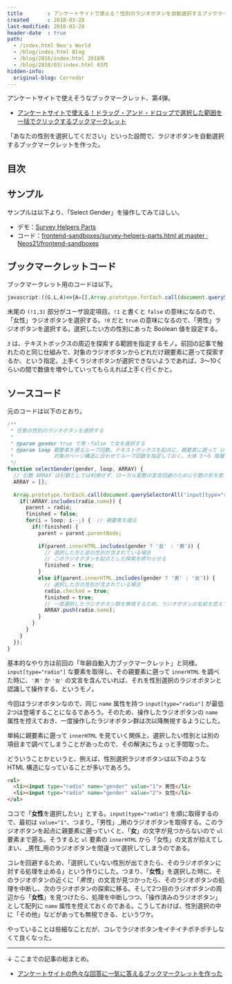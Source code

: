 ```yaml
---
title        : アンケートサイトで使える！性別のラジオボタンを自動選択するブックマークレット
created      : 2018-03-28
last-modified: 2018-03-28
header-date  : true
path:
  - /index.html Neo's World
  - /blog/index.html Blog
  - /blog/2018/index.html 2018年
  - /blog/2018/03/index.html 03月
hidden-info:
  original-blog: Corredor
---
```


アンケートサイトで使えそうなブックマークレット、第4弾。

- [アンケートサイトで使える！ドラッグ・アンド・ドロップで選択した範囲を一括でクリックするブックマークレット](/blog/2018/03/27-03.html)

「あなたの性別を選択してください」といった設問で、ラジオボタンを自動選択するブックマークレットを作った。

## 目次

## サンプル

サンプルは以下より、「Select Gender」を操作してみてほしい。

- デモ：[Survey Helpers Parts](https://neos21.github.io/frontend-sandboxes/survey-helpers/survey-helpers-parts.html)
- コード：[frontend-sandboxes/survey-helpers-parts.html at master · Neos21/frontend-sandboxes](https://github.com/neos21/frontend-sandboxes/blob/master/survey-helpers/survey-helpers-parts.html)

## ブックマークレットコード

ブックマークレット用のコードは以下。

```javascript
javascript:((G,L,A)=>{A=[],Array.prototype.forEach.call(document.querySelectorAll('input[type="radio"]'),(e,n,r,o)=>{if(!A.includes(e.name))for(n=e,r=!1,o=L;o--;)r||((n=n.parentNode).innerHTML.includes(G?'女':'男')?r=!0:n.innerHTML.includes(G?'男':'女')&&(e.checked=!0,r=!0,A.push(e.name)))})})(!1,3);
```

末尾の `(!1,3)` 部分がユーザ設定項目。`!1` と書くと `false` の意味になるので、「女性」ラジオボタンを選択する。`!0` だと `true` の意味になるので、「男性」ラジオボタンを選択する。選択したい方の性別にあった Boolean 値を設定する。

_`3`_ は、テキストボックスの周辺を探索する範囲を指定するモノ。前回の記事で触れたのと同じ仕組みで、対象のラジオボタンからどれだけ親要素に遡って探索するか、という指定。上手くラジオボタンが選択できないようであれば、3〜10くらいの間で数値を増やしていってもらえれば上手く行くかと。

## ソースコード

元のコードは以下のとおり。

```javascript
/**
 * 任意の性別のラジオボタンを選択する
 * 
 * @param gender true で男・false で女を選択する
 * @param loop 親要素を遡るループ回数。テキストボックスを起点に、親要素に遡って innerHTML に「歳 or 才」の字がないか探すので、
 *             対象のページ構造に合わせてループ回数を指定しておく。大体 3〜5 階層くらいで良いかと
 */
function selectGender(gender, loop, ARRAY) {
  // 引数 ARRAY は引数としては利用せず、ローカル変数の宣言回避のために引数の形を取っている
  ARRAY = [];
  
  Array.prototype.forEach.call(document.querySelectorAll('input[type="radio"]'), (radio, parent, finished, i) => {
    if(!ARRAY.includes(radio.name)) {
      parent = radio;
      finished = false;
      for(i = loop; i--;) {  // 親要素を遡る
        if(!finished) {
          parent = parent.parentNode;
          
          if(parent.innerHTML.includes(gender ? '女' : '男')) {
            // 選択した方と逆の性別が含まれている場合
            // このラジオボタンを起点とした探索を終わらせる
            finished = true;
          }
          else if(parent.innerHTML.includes(gender ? '男' : '女')) {
            // 選択した方の性別が含まれている場合
            radio.checked = true;
            finished = true;
            // 一度選択したラジオボタン群を無視するため、ラジオボタンの名前を控えておく
            ARRAY.push(radio.name);
          }
        }
      }
    }
  });
}
```

基本的なやり方は前回の「年齢自動入力ブックマークレット」と同様。`input[type="radio"]` な要素を取得し、その親要素に遡って `innerHTML` を調べた時に、`'男'` か `'女'` の文言を含んでいれば、それを性別選択のラジオボタンと認識して操作する、というモノ。

今回はラジオボタンなので、同じ `name` 属性を持つ `input[type="radio"]` が最低2つは登場することになるであろう。そのため、操作したラジオボタンの `name` 属性を控えておき、一度操作したラジオボタン群は次以降無視するようにした。

単純に親要素に遡って `innerHTML` を見ていく関係上、選択したい性別とは別の項目まで調べてしまうことがあったので、その解決にちょっと手間取った。

どういうことかというと、例えば、性別選択ラジオボタンは以下のような HTML 構造になっていることが多いであろう。

```html
<ul>
  <li><input type="radio" name="gender" value="1"> 男性</li>
  <li><input type="radio" name="gender" value="2"> 女性</li>
</ul>
```

ココで「**女性**を選択したい」とする。`input[type="radio"]` を順に取得するので、最初は `value="1"`、つまり_「男性」_用のラジオボタンを取得する。このラジオボタンを起点に親要素に遡っていくと、「**女**」の文字が見つからないので `ul` 要素まで遡る。そうすると `ul` 要素の `innerHTML` から「女性」の文言が拾えてしまい、_男性_用のラジオボタンを間違って選択してしまうのである。

コレを回避するため、「選択していない性別が出てきたら、そのラジオボタンに対する処理を止める」という作りにした。つまり、「**女性**」を選択した時に、そのラジオボタンの近くに「_男性_」の文言が見つかったら、そのラジオボタンの処理を中断し、次のラジオボタンの探索に移る。そして2つ目のラジオボタンの周辺から「**女性**」を見つけたら、処理を中断しつつ、「操作済みのラジオボタン」として配列に `name` 属性を控えておくのである。こうしておけば、性別選択の中に「その他」などがあっても無視できる、というワケ。

やっていることは些細なことだが、コレでラジオボタンをイチイチポチポチしなくて良くなった。

---

↓ ここまでの記事の総まとめ。

- [アンケートサイトの色々な回答に一気に答えるブックマークレットを作った](/blog/2018/03/29-01.html)
